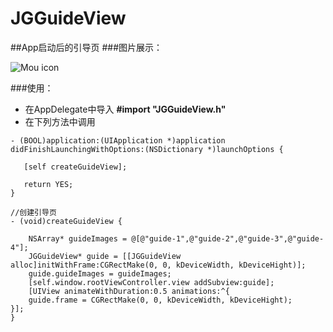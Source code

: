 # JGGuideView
##App启动后的引导页
###图片展示：

![Mou icon](https://github.com/mengzhihun6/JGGuideView/blob/master/Snip20160909_3.png)

###使用：

- 在AppDelegate中导入 **#import "JGGuideView.h"**
- 在下列方法中调用

```objc
- (BOOL)application:(UIApplication *)application didFinishLaunchingWithOptions:(NSDictionary *)launchOptions {

   [self createGuideView];
    
   return YES;
}

```

	//创建引导页
	- (void)createGuideView {
    
    	NSArray* guideImages = @[@"guide-1",@"guide-2",@"guide-3",@"guide-4"];
    	JGGuideView* guide = [[JGGuideView alloc]initWithFrame:CGRectMake(0, 0, kDeviceWidth, kDeviceHight)];
    	guide.guideImages = guideImages;
    	[self.window.rootViewController.view addSubview:guide];
    	[UIView animateWithDuration:0.5 animations:^{
        guide.frame = CGRectMake(0, 0, kDeviceWidth, kDeviceHight);
    }]; 
	}
	
